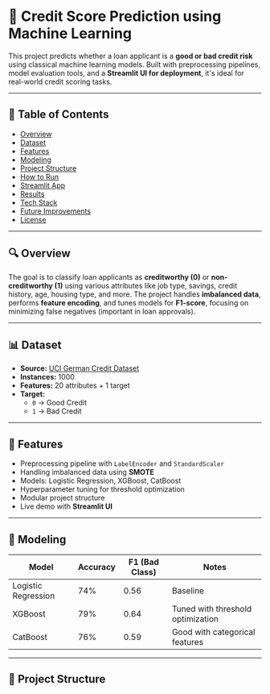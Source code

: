 # 🏦 Credit Score Prediction using Machine Learning

This project predicts whether a loan applicant is a **good or bad credit risk** using classical machine learning models. Built with preprocessing pipelines, model evaluation tools, and a **Streamlit UI for deployment**, it's ideal for real-world credit scoring tasks.

---

## 📌 Table of Contents
- [Overview](#-overview)
- [Dataset](#-dataset)
- [Features](#-features)
- [Modeling](#-modeling)
- [Project Structure](#-project-structure)
- [How to Run](#-how-to-run)
- [Streamlit App](#-streamlit-app)
- [Results](#-results)
- [Tech Stack](#-tech-stack)
- [Future Improvements](#-future-improvements)
- [License](#-license)

---

## 🔍 Overview

The goal is to classify loan applicants as **creditworthy (0)** or **non-creditworthy (1)** using various attributes like job type, savings, credit history, age, housing type, and more. The project handles **imbalanced data**, performs **feature encoding**, and tunes models for **F1-score**, focusing on minimizing false negatives (important in loan approvals).

---

## 📊 Dataset

- **Source:** [UCI German Credit Dataset](https://archive.ics.uci.edu/ml/datasets/statlog+(german+credit+data))
- **Instances:** 1000
- **Features:** 20 attributes + 1 target
- **Target:** 
  - `0` → Good Credit
  - `1` → Bad Credit

---

## 📌 Features

- Preprocessing pipeline with `LabelEncoder` and `StandardScaler`
- Handling imbalanced data using **SMOTE**
- Models: Logistic Regression, XGBoost, CatBoost
- Hyperparameter tuning for threshold optimization
- Modular project structure
- Live demo with **Streamlit UI**

---

## 🧠 Modeling

| Model               | Accuracy | F1 (Bad Class) | Notes                           |
|--------------------|----------|----------------|----------------------------------|
| Logistic Regression| 74%      | 0.56           | Baseline                         |
| XGBoost            | 79%      | 0.64           | Tuned with threshold optimization|
| CatBoost           | 76%      | 0.59           | Good with categorical features   |

---

## 📁 Project Structure

